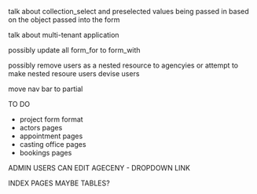 
talk about collection_select and preselected values being passed in based on the object passed into the form

talk about multi-tenant application

possibly update all form_for to form_with

possibly remove users as a nested resource to agencyies or attempt to make nested resoure users devise users

move nav bar to partial

TO DO
- project form format
- actors pages
- appointment pages
- casting office pages
- bookings pages

ADMIN USERS CAN EDIT AGECENY - DROPDOWN LINK

INDEX PAGES MAYBE TABLES?


